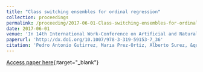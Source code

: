 ```yaml
---
title: "Class switching ensembles for ordinal regression"
collection: proceedings
permalink: /proceeding/2017-06-01-Class-switching-ensembles-for-ordinal-regression
date: 2017-06-01
venue: 'In 14th International Work-Conference on Artificial and Natural Neural Networks (IWANN2017)'
paperurl: 'http://dx.doi.org/10.1007/978-3-319-59153-7_36'
citation: 'Pedro Antonio Gutirrez, Marıa Prez-Ortiz, Alberto Surez, &quot;Class switching ensembles for ordinal regression.&quot; In 14th International Work-Conference on Artificial and Natural Neural Networks (IWANN2017), Lecture Notes in Computer Science (LNCS), Vol. 10305, 2017, Cdiz, Spain, pp.408-419.'
---
```

[Access paper here](http://dx.doi.org/10.1007/978-3-319-59153-7_36){:target="_blank"}
